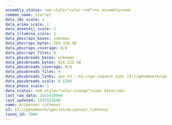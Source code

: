 ```yaml
---
assembly_status: <em style="color:red">no assembly</em>
common_name: sterlet
data_10x_scale: 1
data_arima_scale: 1
data_dovetail_scale: 1
data_illumina_scale: 1
data_pbscraps_bases: unknown
data_pbscraps_bytes: 269.318 GB
data_pbscraps_coverage: N/A
data_pbscraps_files: 4
data_pbsubreads_bases: unknown
data_pbsubreads_bytes: 426.325 GB
data_pbsubreads_coverage: N/A
data_pbsubreads_files: 4
data_pbsubreads_links: aws s3 --no-sign-request sync s3://genomeark/species/Acipenser_ruthenus/fAciRut3/genomic_data/pacbio/ . --exclude "*scraps.bam*"<br>
data_pbsubreads_scale: 0.5204
data_phase_scale: 1
data_status: <em style="color:orange">some data</em>
last_raw_data: 1555410064
last_updated: 1555552840
name: Acipenser ruthenus
s3: s3://genomeark/species/Acipenser_ruthenus
taxon_id: 7906
---
```

